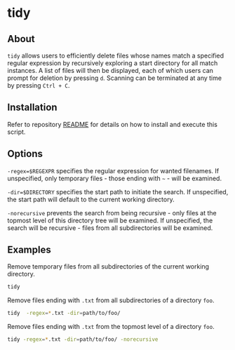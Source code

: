 # tidy

## About

`tidy` allows users to efficiently delete files whose names match a specified
regular expression by recursively exploring a start directory for all match
instances. A list of files will then be displayed, each of which users can
prompt for deletion by pressing `d`. Scanning can be terminated at any time
by pressing `Ctrl + C`.

## Installation

Refer to repository
[README](https://github.com/hieule22/utility-scripts/blob/master/README.md)
for details on how to install and execute this script.

## Options

`-regex=$REGEXPR` specifies the regular expression for wanted filenames.
If unspecified, only temporary files - those ending with `~` - will be
examined.

`-dir=$DIRECTORY` specifies the start path to initiate the search. If unspecified,
the start path will default to the current working directory.

`-norecursive` prevents the search from being recursive - only files at the
topmost level of this directory tree will be examined. If unspecified, the search
will be recursive - files from all subdirectories will be examined.

## Examples

Remove temporary files from all subdirectories of the current working directory.

```bash
tidy
```

Remove files ending with `.txt` from all subdirectories of a directory `foo`.

```bash
tidy  -regex=*.txt -dir=path/to/foo/
```

Remove files ending with `.txt` from the topmost level of a directory `foo`.

```bash
tidy -regex=*.txt -dir=path/to/foo/ -norecursive
```